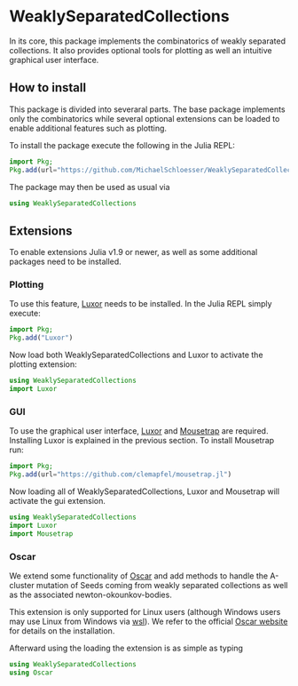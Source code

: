 # WeaklySeparatedCollections

In its core, this package implements the combinatorics of weakly separated collections.
It also provides optional tools for plotting as well an intuitive graphical user interface.

## How to install

This package is divided into severaral parts. The base package implements only the combinatorics while several optional extensions can be loaded to enable additional features such as plotting.

To install the package execute the following in the Julia REPL:

```julia
import Pkg;
Pkg.add(url="https://github.com/MichaelSchloesser/WeaklySeparatedCollections.jl")
```

The package may then be used as usual via

```julia
using WeaklySeparatedCollections
```

## Extensions

To enable extensions Julia v1.9 or newer, as well as some additional packages need to be installed.

### Plotting
To use this feature, [Luxor](https://github.com/JuliaGraphics/Luxor.jl) needs to be installed. In the Julia REPL simply execute:

```julia
import Pkg;
Pkg.add("Luxor")
```

Now load both WeaklySeparatedCollections and Luxor to activate the plotting extension:

```julia
using WeaklySeparatedCollections
import Luxor 
```

### GUI
To use the graphical user interface, [Luxor](https://github.com/JuliaGraphics/Luxor.jl) and [Mousetrap](https://github.com/Clemapfel/Mousetrap.jl) are required.
Installing Luxor is explained in the previous section. To install Mousetrap run:

```julia
import Pkg;
Pkg.add(url="https://github.com/clemapfel/mousetrap.jl")
```

Now loading all of WeaklySeparatedCollections, Luxor and Mousetrap will activate the gui extension.

```julia
using WeaklySeparatedCollections
import Luxor
import Mousetrap
```

### Oscar
We extend some functionality of [Oscar](https://github.com/oscar-system/Oscar.jl) and add methods to handle the A-cluster mutation of Seeds coming from weakly separated collections as well as the associated newton-okounkov-bodies.

This extension is only supported for Linux users (although Windows users may use Linux from Windows via [wsl](https://learn.microsoft.com/en-us/windows/wsl/)).
We refer to the official [Oscar website](https://www.oscar-system.org/install/) for details on the installation.

Afterward using the loading the extension is as simple as typing

```julia
using WeaklySeparatedCollections
using Oscar
```